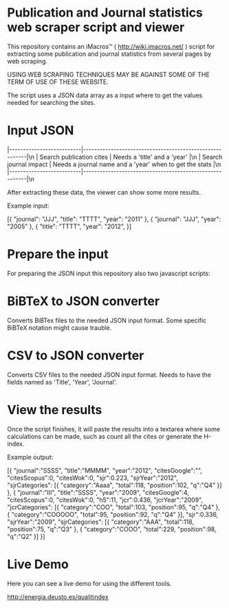 Publication and Journal statistics web scraper script and viewer
================================================================

This repository contains an iMacros™ ( http://wiki.imacros.net/ ) script for extracting 
some publication and journal statistics from several pages by web scraping.

USING WEB SCRAPING TECHNIQUES MAY BE AGAINST SOME OF THE TERM OF USE OF THESE WEBSITE.

The script uses a JSON data array as a input where to get the values needed for searching the sites.


Input JSON
==========

|--------------------------|---------------------------------------------------------|\n
| Search publication cites | Needs a 'title' and a 'year'                            |\n
|   Search journal impact  | Needs a journal name and a 'year' when to get the stats |\n
|--------------------------|---------------------------------------------------------|\n

After extracting these data, the viewer can show some more results.

Example input:

[{
  "journal": "JJJ", 
  "title": "TTTT", 
  "year": "2011"
}, 
{
  "journal": "JJJ", 
  "year": "2005"
}, 
{
  "title": "TTTT", 
  "year": "2012",
}]


Prepare the input
=================
For preparing the JSON input this repository also two javascript scripts:


BiBTeX to JSON converter
========================
Converts BiBTex files to the needed JSON input format. Some specific BiBTeX notation might cause trauble.


CSV to JSON converter
========================
Converts CSV files to the needed JSON input format. Needs to have the fields named as 'Title', 'Year', 'Journal'.


View the results
========================
Once the script finishes, it will paste the results into a textarea where some calculations can be made, such as
count all the cites or generate the H-index.


Example output:

[{
  "journal":"SSSS",
  "title":"MMMM",
  "year":"2012",
  "citesGoogle":"",
  "citesScopus":0,
  "citesWok":0,
  "sjr":0.223,
  "sjrYear":"2012",
  "sjrCategories":
    [{
    "category":"Aaaa",
    "total":118,
    "position":102,
    "q":"Q4"
    }]
},
{
  "journal":"III",
  "title":"SSSS",
  "year":"2009",
  "citesGoogle":4,
  "citesScopus":0,
  "citesWok":0,
  "h5":11,
  "jcr":0.436,
  "jcrYear":"2009",
  "jcrCategories":
    [{
    "category":"COO",
    "total":103,
    "position":95,
    "q":"Q4"
    },
    {
    "category":"COOOOO",
    "total":95,
    "position":92,
    "q":"Q4"
    }],
  "sjr":0.336,
  "sjrYear":"2009",
  "sjrCategories":
    [{
    "category":"AAA",
    "total":118,
    "position":75,
    "q":"Q3"
    },
    {
    "category":"COOO",
    "total":229,
    "position":98,
    "q":"Q2"
    }]
}]


Live Demo
========================
Here you can see a live demo for using the different tools.

http://energia.deusto.es/qualitindex
